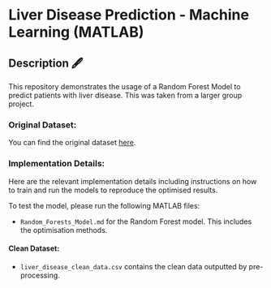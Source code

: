 # Liver Disease Prediction - Machine Learning (MATLAB)

## Description 🖋️

This repository demonstrates the usage of a Random Forest Model to predict patients with liver disease. This was taken from a larger group project.

### Original Dataset:

You can find the original dataset [here](https://www.kaggle.com/uciml/indian-liver-patient-records).

### Implementation Details:

Here are the relevant implementation details including instructions on how to train and run the models to reproduce the optimised results.

To test the model, please run the following MATLAB files:

- `Random_Forests_Model.md` for the Random Forest model. This includes the optimisation methods.

#### Clean Dataset:

- `liver_disease_clean_data.csv` contains the clean data outputted by pre-processing.
